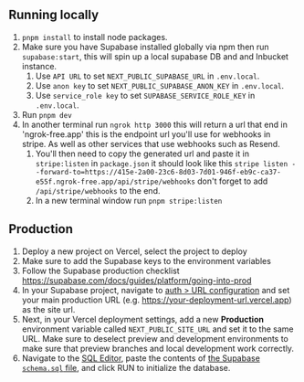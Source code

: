 ## Running locally

1. `pnpm install` to install node packages.
2. Make sure you have Supabase installed globally via npm then run `supabase:start`, this will spin up a local supabase DB and and Inbucket instance.
   1. Use `API URL` to set `NEXT_PUBLIC_SUPABASE_URL` in `.env.local`.
   2. Use `anon key` to set `NEXT_PUBLIC_SUPABASE_ANON_KEY` in `.env.local`.
   3. Use `service_role key` to set `SUPABASE_SERVICE_ROLE_KEY` in `.env.local`.
3. Run `pnpm dev`
4. In another terminal run `ngrok http 3000` this will return a url that end in 'ngrok-free.app' this is the endpoint url you'll use for webhooks in stripe. As well as other services that use webhooks such as Resend.
    1. You'll then need to copy the generated url and paste it in `stripe:listen` in `package.json` it should look like this `stripe listen --forward-to=https://415e-2a00-23c6-8d03-7d01-946f-eb9c-ca37-e55f.ngrok-free.app/api/stripe/webhooks` don't forget to add `/api/stripe/webhooks` to the end.
   2. In a new terminal window run `pnpm stripe:listen`



## Production

1. Deploy a new project on Vercel, select the project to deploy
2. Make sure to add the Supabase keys to the environment variables
3. Follow the Supabase production checklist https://supabase.com/docs/guides/platform/going-into-prod
4. In your Supabase project, navigate to [auth > URL configuration](https://app.supabase.com/project/_/auth/url-configuration) and set your main production URL (e.g. https://your-deployment-url.vercel.app) as the site url.
5. Next, in your Vercel deployment settings, add a new **Production** environment variable called `NEXT_PUBLIC_SITE_URL` and set it to the same URL. Make sure to deselect preview and development environments to make sure that preview branches and local development work correctly.
6. Navigate to the [SQL Editor](https://supabase.com/dashboard/project/_/sql/new), paste the contents of [the Supabase `schema.sql` file](./schema.sql), and click RUN to initialize the database.
